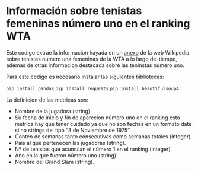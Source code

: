 # Información sobre tenistas femeninas número uno en el ranking WTA


Este codigo extrae la informacion hayada en un [anexo](https://es.wikipedia.org/wiki/Anexo:Tenistas_n%C3%BAmero_1_de_la_WTA) de la web Wikipedia sobre tenistas numero una femeninas de la WTA a lo largo del tiempo, ademas de otras informacion destacada sobre las teninstas numero uno. 

Para este codigo es necesario instalar las siguientes bibliotecas: 

```pip install pandas```
```pip install requests```
```pip install beautifulsoup4 ```

La definicion de las metricas son: 

- Nombre de la jugadora (string). 
- Su fecha de inicio y fin de aparecion número uno en el ranking esta metrica hay que tener cuidado ya que no son fechas en un formato date si no strings del tipo “3 de Noviembre de 1975”. 
- Conteo de semanas tanto consecutivas como semanas totales (integer).
- Pais al que pertenecen las jugadoras (string).
- Nº de tenistas que acumulan el número 1 en el ranking (integer)
- Año en la que fueron número uno (string)
- Nombre del Grand Slam (string).
